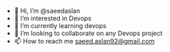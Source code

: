 - 👋 Hi, I’m @saeedaslan
- 👀 I’m interested in Devops
- 🌱 I’m currently learning devops
- 💞️ I’m looking to collaborate on any Devops project
- 📫 How to reach me saeed.aslan92@gmail.com

<!---
saeedaslan/saeedaslan is a ✨ special ✨ repository because its `README.md` (this file) appears on your GitHub profile.
You can click the Preview link to take a look at your changes.
--->
